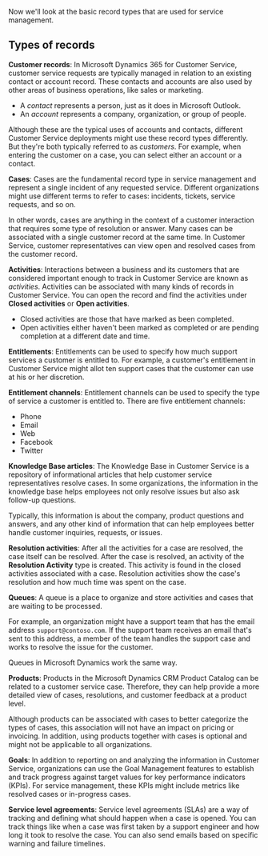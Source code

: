 Now we'll look at the basic record types that are used for service management.

## Types of records

**Customer records**: In Microsoft Dynamics 365 for Customer Service, customer service requests are typically managed in relation to an existing contact or account record. These contacts and accounts are also used by other areas of business operations, like sales or marketing. 

- A *contact* represents a person, just as it does in Microsoft Outlook. 
- An *account* represents a company, organization, or group of people. 

Although these are the typical uses of accounts and contacts, different Customer Service deployments might use these record types differently. But they're both typically referred to as *customers*. For example, when entering the customer on a case, you can select either an account or a contact.

**Cases**: Cases are the fundamental record type in service management and represent a single incident of any requested service. Different organizations might use different terms to refer to cases: incidents, tickets, service requests, and so on. 

In other words, cases are anything in the context of a customer interaction that requires some type of resolution or answer. Many cases can be associated with a single customer record at the same time. In Customer Service, customer representatives can view open and resolved cases from the customer record.

**Activities**: Interactions between a business and its customers that are considered important enough to track in Customer Service are known as *activities*. Activities can be associated with many kinds of records in Customer Service. You can open the record and find the activities under **Closed activities** or **Open activities**. 

- Closed activities are those that have marked as been completed.
- Open activities either haven't been marked as completed or are pending completion at a different date and time.

**Entitlements**: Entitlements can be used to specify how much  support services a customer is entitled to. For example, a customer's entitlement in Customer Service might allot ten support cases that the customer can use at his or her discretion. 

**Entitlement channels**: Entitlement channels can be used to specify the type of service a customer is entitled to. There are five entitlement channels:

- Phone
- Email
- Web
- Facebook
- Twitter

**Knowledge Base articles**: The Knowledge Base in Customer Service is a repository of informational articles that help customer service representatives resolve cases. In some organizations, the information in the knowledge base helps employees not only resolve issues but also ask follow-up questions.

Typically, this information is about the company, product questions and answers, and any other kind of information that can help employees better handle customer inquiries, requests, or issues.

**Resolution activities**: After all the activities for a case are resolved, the case itself can be resolved. After the case is resolved, an activity of the **Resolution Activity** type is created. This activity is found in the closed activities associated with a case. Resolution activities show the case's resolution and how much time was spent on the case.

**Queues**: A queue is a place to organize and store activities and cases that are waiting to be processed.

For example, an organization might have a support team that has the email address `support@contoso.com`. If the support team receives an email that's sent to this address, a member of the team handles the support case and works to resolve the issue for the customer. 

Queues in Microsoft Dynamics work the same way.

**Products**: Products in the Microsoft Dynamics CRM Product Catalog can be related to a customer service case. Therefore, they can help provide a more detailed view of cases, resolutions, and customer feedback at a product level.

Although products can be associated with cases to better categorize the types of cases, this association will not have an impact on pricing or invoicing. In addition, using products together with cases is optional and might not be applicable to all organizations.

**Goals**: In addition to reporting on and analyzing the information in Customer Service, organizations can use the Goal Management features to establish and track progress against target values for key performance indicators (KPIs). For service management, these KPIs might include metrics like resolved cases or in-progress cases.

**Service level agreements**: Service level agreements (SLAs) are a way of tracking and defining what should happen when a case is opened. You can track things like when a case was first taken by a support engineer and how long it took to resolve the case. You can also send emails based on specific warning and failure timelines.
